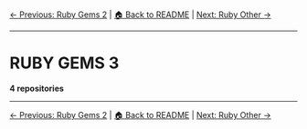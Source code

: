 [← Previous: Ruby Gems 2](ruby-gems-2.txt) | [🏠 Back to README](../README.md) | [Next: Ruby Other →](ruby-other.txt)

---

# RUBY GEMS 3

**4 repositories**

---


[← Previous: Ruby Gems 2](ruby-gems-2.txt) | [🏠 Back to README](../README.md) | [Next: Ruby Other →](ruby-other.txt)
